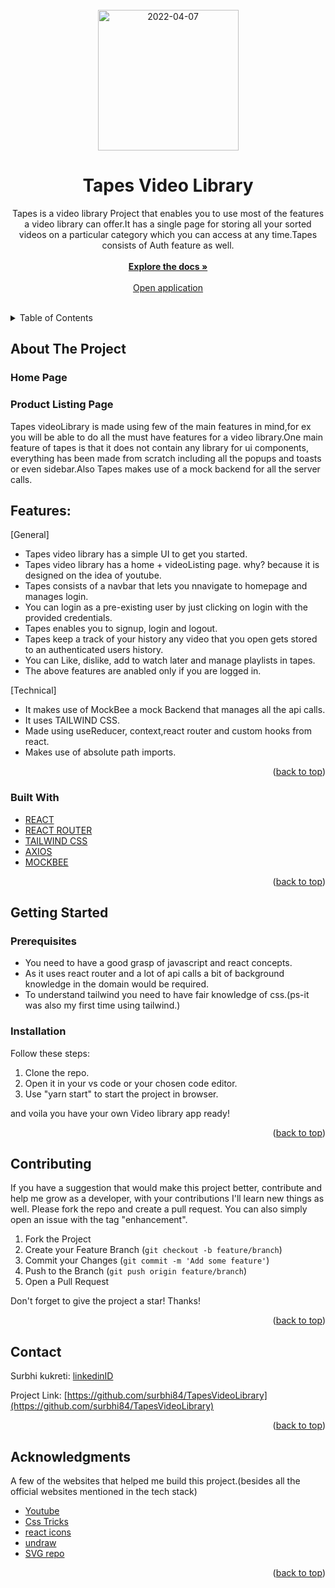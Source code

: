 
<div id="top"></div>

<!-- PROJECT LOGO -->
<br />
<div align="center">
  <a href="https://github.com/surbhi84/myEcommerce">
<img width="225" alt="2022-04-07" src="https://user-images.githubusercontent.com/56334321/162143729-d3d564f0-782d-42e2-b357-05fbd2d6615a.png">
  </a>

  <h1 align="center">Tapes Video Library</h1>

  <p align="center">  
 Tapes is a video library Project that enables you to use most of the features a video library can offer.It has a single page for storing all your sorted videos on a particular category which you can access at any time.Tapes consists of Auth feature as well. 
    <br />
    <br />
    <a href="https://github.com/surbhi84/TapesVideoLibrary"><strong>Explore the docs »</strong></a>
    <br />
    <br />
    <a href="tapesvideolibrary.netlify.app" target='blank'>Open application</a>
    <br />
    <br />
  </p>
</div>

<!-- TABLE OF CONTENTS -->
<details>
  <summary>Table of Contents</summary>
  <ol>
    <li>
      <a href="#about-the-project">About The Project</a>
      <ul>
        <li><a href="#built-with">Built With</a></li>
      </ul>
    </li>
    <li>
      <a href="#getting-started">Getting Started</a>
      <ul>
        <li><a href="#prerequisites">Prerequisites</a></li>
        <li><a href="#installation">Installation</a></li>
      </ul>
    </li>
    <li><a href="#contributing">Contributing</a></li>
    <li><a href="#contact">Contact</a></li>
    <li><a href="#acknowledgments">Acknowledgments</a></li>
  </ol>
</details>

<!-- ABOUT THE PROJECT -->

## About The Project

### Home Page


### Product Listing Page


Tapes videoLibrary is made using few of the main features in mind,for ex you will be able to do all the must have features for a video library.One main feature of tapes is that it does not contain any library for ui components, everything has been made from scratch including all the popups and toasts or even sidebar.Also Tapes makes use of a mock backend for all the server calls.

## Features:

[General]
- Tapes video library has a simple UI to get you started.
- Tapes video library has a home + videoListing page. why? because it is designed on the idea of youtube.
- Tapes consists of a navbar that lets you nnavigate to homepage and manages login.
- You can login as a pre-existing user by just clicking on login with the provided credentials.
- Tapes enables you to signup, login and logout.
- Tapes keep a track of your history any video that you open gets stored to an authenticated users history.
- You can Like, dislike, add to watch later and manage playlists in tapes.
- The above features are anabled only if you are logged in.

[Technical]
- It makes use of MockBee a mock Backend that manages all the api calls.
- It uses TAILWIND CSS.
- Made using useReducer, context,react router and custom hooks from react.
- Makes use of absolute path imports.

<p align="right">(<a href="#top">back to top</a>)</p>

### Built With

- [REACT](https://reactjs.org/)
- [REACT ROUTER](https://reactrouter.com/)
- [TAILWIND CSS](https://tailwindcss.com/)
- [AXIOS](https://axios-http.com/)
- [MOCKBEE](https://mockbee.netlify.app/)


<p align="right">(<a href="#top">back to top</a>)</p>

<!-- GETTING STARTED -->

## Getting Started



### Prerequisites

- You need to have a good grasp of javascript and react concepts.
- As it uses react router and a lot of api calls a bit of background knowledge in the domain would be required.
- To understand tailwind you need to have fair knowledge of css.(ps-it was also my first time using tailwind.)

### Installation

Follow these steps:

1. Clone the repo.
2. Open it in your vs code or your chosen code editor.
3. Use "yarn start" to start the project in browser.

and voila you have your own Video library app ready!

<p align="right">(<a href="#top">back to top</a>)</p>

<!-- CONTRIBUTING -->

## Contributing

If you have a suggestion that would make this project better, contribute and help me grow as a developer, with your contributions I'll learn new things as well. Please fork the repo and create a pull request. You can also simply open an issue with the tag "enhancement".

1. Fork the Project
2. Create your Feature Branch (`git checkout -b feature/branch`)
3. Commit your Changes (`git commit -m 'Add some feature'`)
4. Push to the Branch (`git push origin feature/branch`)
5. Open a Pull Request

Don't forget to give the project a star! Thanks!

<p align="right">(<a href="#top">back to top</a>)</p>

<!-- CONTACT -->

## Contact

Surbhi kukreti: [linkedinID](https://www.linkedin.com/in/surbhi-kukreti-a91b0b163)

Project Link: [https://github.com/surbhi84/TapesVideoLibrary](https://github.com/surbhi84/TapesVideoLibrary)

<p align="right">(<a href="#top">back to top</a>)</p>

<!-- ACKNOWLEDGMENTS -->

## Acknowledgments

A few of the websites that helped me build this project.(besides all the official websites mentioned in the tech stack)

- [Youtube](https://www.youtube.com)
- [Css Tricks](https://css-tricks.com/)
- [react icons](https://react-icons.github.io/react-icons/)
- [undraw](https://undraw.co/)
- [SVG repo](https://www.svgrepo.com)


<p align="right">(<a href="#top">back to top</a>)</p>
